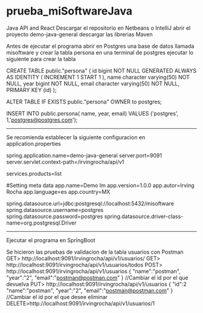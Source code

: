 # prueba_miSoftwareJava
Java API and React
Descargar el repositorio
en Netbeans o IntelliJ abrir el proyecto
demo-java-general
descargar las librerias Maven

Antes de ejecutar el programa abrir en Postgres
una base de datos llamada misoftware
y crear la tabla persona
en una terminal de postgres ejecutar lo siguiente para crear la tabla

CREATE TABLE public."persona"
(
    id bigint NOT NULL GENERATED ALWAYS AS IDENTITY ( INCREMENT 1 START 1 ),
    name character varying(50) NOT NULL,
    year bigint NOT NULL,
    email character varying(50) NOT NULL,
    PRIMARY KEY (id)
);

ALTER TABLE IF EXISTS public."persona"
    OWNER to postgres;

INSERT INTO public.persona(
	 name, year, email)
	VALUES ('postgres', 1,'postgres@postgres.com');

 --------------------------------
 Se recomienda establecer la siguiente configuracion en application.properties
 
spring.application.name=demo-java-general
server.port=9091
server.servlet.context-path=/irvingrocha/api/v1

services.products=list

#Setting meta data
app.name=Demo Im
app.version=1.0.0
app.autor=Irving Rocha
app.language=es
app.country=MX

spring.datasource.url=jdbc:postgresql://localhost:5432/misoftware
spring.datasource.username=postgres
spring.datasource.password=postgres
spring.datasource.driver-class-name=org.postgresql.Driver

-------------------------------------------
Ejecutar el programa en SpringBoot

Se hicieron las pruebas de validacion de la tabla usuarios con Postman
GET> http://localhost:9091/irvingrocha/api/v1/usuarios/
GET> http://localhost:9091/irvingrocha/api/v1/usuarios/todos
POST> http://localhost:9091/irvingrocha/api/v1/usuarios
{
    "name":"postman",
    "year":"2",
    "email":"postman@postman.com"
}
//Cambiar el id por el que devuelva
PUT> http://localhost:9091/irvingrocha/api/v1/usuarios
{
    "id":2
    "name":"postman",
    "year":"2",
    "email":"postman@postman.com"
}
//Cambiar el id por el que desee eliminar
DELETE>http://localhost:9091/irvingrocha/api/v1/usuarios/1





 



 
